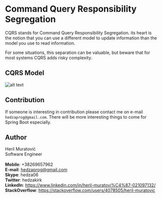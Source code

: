# Command Query Responsibility Segregation

CQRS stands for Command Query Responsibility Segregation. its heart is the notion that you can use a different model 
to update information than the model you use to read information. 

For some situations, this separation can be valuable, but beware that for most systems CQRS adds risky complexity.

## CQRS Model
![alt text](https://github.com/hedza06/spring-boot-cqrs/blob/master/src/main/resources/single-model.png)

## Contribution
If someone is interesting in contribution please contact me on e-mail ```hedzaprog@gmail.com```. 
There will be more interesting things to come for Spring Boot especially.

## Author
Heril Muratović   
Software Engineer  
<br>
**Mobile**: +38269657962  
**E-mail**: hedzaprog@gmail.com  
**Skype**: hedza06  
**Twitter**: hedzakirk  
**LinkedIn**: https://www.linkedin.com/in/heril-muratovi%C4%87-021097132/  
**StackOverflow**: https://stackoverflow.com/users/4078505/heril-muratovic
